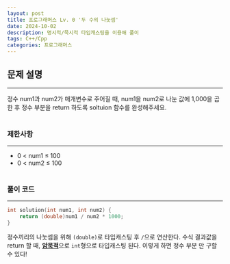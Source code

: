 ```yaml
---
layout: post
title: 프로그래머스 Lv. 0 '두 수의 나눗셈'
date: 2024-10-02
description: 명시적/묵시적 타입캐스팅을 이용해 풀이
tags: C++/Cpp
categories: 프로그래머스
---
```


## 문제 설명
---
정수 num1과 num2가 매개변수로 주어질 때, num1을 num2로 나눈 값에 1,000을 곱한 후 정수 부분을 return 하도록 soltuion 함수를 완성해주세요.<br><br>

### 제한사항
---
- 0 < num1 ≤ 100
- 0 < num2 ≤ 100<br><br>

### 풀이 코드
---
```cpp
int solution(int num1, int num2) {
    return (double)num1 / num2 * 1000;
}
```
정수끼리의 나눗셈을 위해 `(double)`로 타입캐스팅 후 `/`으로 연산한다. 수식 결과값을 return 할 때, <u>**암묵적**</u>으로 `int`형으로 타입캐스팅 된다. 이렇게 하면 정수 부분 만 구할 수 있다!
